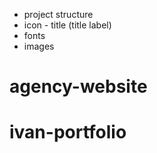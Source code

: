 - project structure
- icon - title (title label)
- fonts
- images
# agency-website
# ivan-portfolio
